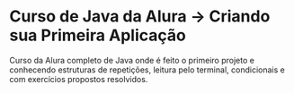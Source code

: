 # Curso de Java da Alura -> Criando sua Primeira Aplicação
Curso da Alura completo de Java onde é feito o primeiro projeto
e conhecendo estruturas de repetições, leitura pelo terminal,
condicionais e com exercícios propostos resolvidos.
